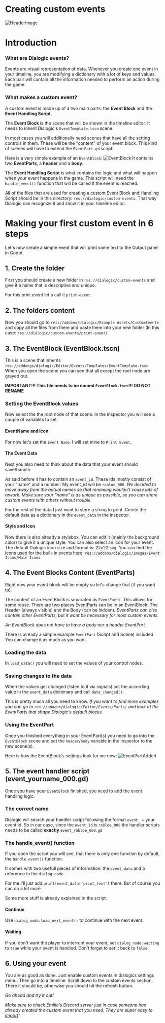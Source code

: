 # Creating custom events
![HeaderImage](./Images/CustomEventsShowOff.PNG)


# Introduction
### What are Dialogic events?
Events are visual representation of data. Whenever you create one event in your timeline, you are modifying a dictionary with a lot of keys and values. Each pair will contain all the information needed to perform an action during the game.

### What makes a custom event?
A custom event is made up of a two main parts: the **Event Block** and the **Event Handling Script**.

The **Event Block** is the scene that will be shown in the timeline editor. It needs to inherit Dialogic's `EventTemplate.tscn` scene.

In most cases you will additionally need scenes that have all the setting controls in them. These will be the "content" of your event block. This kind of scenes will have to extend the `EventPart.gd` script.

Here is a very simple example of an `EventBlock`:
![EventBlock](./Images/EventBlock.png)
It contains two **EventParts**, a **header** and a **body**.

The **Event Handling Script** is what contains the logic and what will happen when your event happens in the game. This script will need the `handle_event()` function that will be called if the event is reached.

All of the files that are used for creating a custom Event Block and Handling Script should be in this directory: `res://dialogic/custom-events`. That way Dialogic can recognize it and show it in your timeline editor.





# Making your first custom event in 6 steps
Let's now create a simple event that will print some text to the Output panel in Godot.

## 1. Create the folder
First you should create a new folder in `res://dialogic/custom-events` and give it a name that is descriptive and unique.

For this print event let's call it `print-event`.


## 2. The folders content
Now you should go to `res://addons/dialogic/Example Assets/CustomEvents` and copy all the files from there and paste them into your new folder (In this case: `res://dialogic/custom-events/print-event`)


## 3. The EventBlock (EventBlock.tscn)
This is a scene that inherits `res://addongs/dialogic/Editor/Events/Templates/EventTemplate.tscn`.
When you open the scene you can see that all except the root node are grayed out.

**IMPORTANT!!! This file needs to be named `EventBlock.tscn`!!! DO NOT RENAME**

### Setting the EventBlock values
Now select the the root node of that scene. In the inspector you will see a couple of variables to set. 

#### EventName and icon
For now let's set the `Event Name`. I will set mine to `Print Event`.

#### The Event Data
Next you also need to think about the data that your event should save/handle. 

As said before it has to contain an `event_id`. These ids mostly consist of your "name" and a number. My event_id will be `rabloe_000`.
*We decided to move away from the actual names so that renaming wouldn't cause lots of rework.*
*Make sure your "name" is as unique as possible, so you can share custom events with others without trouble.*

For the rest of the data I just want to store a string to print. Create the default data as a dictionary in the `event_data` in the inspector.

#### Style and Icon
Now there is also already a stylebox. You can edit it (mainly the background color) to give it a unique style.
You can also select an icon for your event. The default Dialogic icon size and format is: 22x22 `svg`. You can find the icons used for the built-in events here: `res://addons/dialogic/Images/Event Icons/Main Icons`



## 4. The Event Blocks Content (EventParts)
Right now your event block will be empty so let's change that (if you want to).

The content of an EventBlock is separated as `EventParts`. This allows for some reuse.
There are two places EventParts can be in an EventBlock: The Header (always visible) and the Body (can be hidden).
*EventParts can also contain other EventParts, but it wont be necessary for most custom events.*

*An EventBlock does not have to have a body nor a header EventPart.*

There is already a simple example `EventPart` (Script and Scene) included. You can change it as much as you want.

### Loading the data
In `load_data()` you will need to set the values of your control nodes.

### Saving changes to the data
When the values get changed (listen to it via signals) set the according value in the `event_data` dictionary and call `data_changed()`.

This is pretty much all you need to know.
*If you want to find more examples you can go to `res://addons/dialogic/Editor/Events/Parts/` and look at the EventParts that shape Dialogic's default blocks.*

### Using the EventPart
Once you finished everything in your EventPart(s) you need to go into the `EventBlock` scene and set the `header`/`body` variable in the inspector to the new scene(s).

Here is how the EventBlock's settings look for me now:
![EventPartAdded](./Images/EventBlockSettingsFilled.PNG)



## 5. The event handler script (event_yourname_000.gd)
Once you have your `EventBlock` finished, you need to add the event handling logic. 

### The correct name
Dialogic will search your handler script following the format `event_` + your event id.
So in our case, since the `event_id` is `rabloe_000` the handler scripts needs to be called **exactly** `event_rabloe_000.gd`

### The handle_event() function
If you open the script you will see, that there is only one function by default, the `handle_event()` function.

It comes with two usefull pieces of information: the `event_data` and a reference to the `dialog_node`.

For me I'll just add
`print(event_data['print_text']` 
there. But of course you can do a lot more.


Some more stuff is already explained in the script:
#### Continue
Use `dialog_node.load_next_event()` to continue with the next event.

#### Waiting
If you don't want the player to interrupt your event, set `dialog_node.waiting` to `true` while your event is handled.
Don't forget to set it back to `false`.



## 6. Using your event
You are as good as done. Just enable custom events in dialogics settings menu.
Then go into a timeline. Scroll down to the custom events section. There it should be, otherwise you should hit the refresh button.

*Go ahead and try it out!*



*Make sure to check Emilio's Discord server just in case someone has already created the custom event that you need. They are super easy to [import](./ImportCustomEvents.md)!*